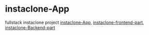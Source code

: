 # instaclone-App
fullstack instaclone project
[instaclone-App](https://instaclone-app-n1g1.onrender.com),
[instaclone-frontend-part](https://github.com/Abdulshaikchotu/instaclone-frontend),
[instaclone-Backend-part](https://github.com/Abdulshaikchotu/instaclone-backend)
